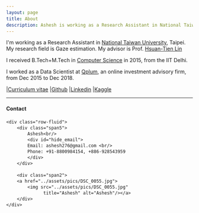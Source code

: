 ```yaml
---
layout: page
title: About
description: Ashesh is working as a Research Assistant in National Taiwan University, Taipei. His research field is Gaze estimation.
---
```


I'm working as a Research Assistant in [National Taiwan University](https://www.ntu.edu.tw/english/), Taipei. My research field is Gaze estimation. My advisor is Prof. [Hsuan-Tien Lin](https://www.csie.ntu.edu.tw/~htlin/)

I received B.Tech+M.Tech in [Computer Science](https://www.cse.iitd.ernet.in/)
in 2015, from the IIT Delhi.

I worked as a Data Scientist at [Qplum](https://www.qplum.co/),  an online investment advisory firm, from Dec 2015
to Dec 2018.


<!-- [curriculum vitae ![CV as pdf](icons16/pdf-icon.png)]({{ BASE_PATH }}/assets/broman_cv.pdf)<br/> -->
|[Curriculum vitae](https://docs.google.com/document/d/1tG6psbZns3pmT0fGzA3eoCB8GltZTCBGKaviqUA8KU0)
|[Github](https://github.com/ashesh-0)
|[Linkedin](https://www.linkedin.com/in/ashesh0/)
|[Kaggle](https://www.kaggle.com/silence2)

---

<div class="container">
<h4><a name="Contact"></a>Contact</h4>

    <div class="row-fluid">
        <div class="span5">
            Ashesh<br/>
            <div id="hide_email">
            Email: ashesh276@gmail.com <br/>
            Phone: +91-8800984154, +886-928543959
            </div>
        </div>

        <div class="span2">
        <a href="../assets/pics/DSC_0055.jpg">
            <img src="../assets/pics/DSC_0055.jpg"
                  title="Ashesh" alt="Ashesh"/></a>
        </div>
    </div>
</div>
